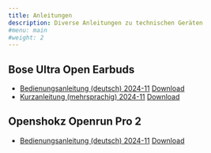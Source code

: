 ```yaml
---
title: Anleitungen
description: Diverse Anleitungen zu technischen Geräten
#menu: main
#weight: 2
---
```


Bose Ultra Open Earbuds
-----------------------

- [Bedienungsanleitung (deutsch) 2024-11](889371_OG_ULT-HEADPHONEOPN_de.pdf) [Download](https://assets.bose.com/content/dam/Bose_DAM/Web/consumer_electronics/global/products/headphones/ult-headphoneopn/889371_OG_ULT-HEADPHONEOPN_de.pdf)
- [Kurzanleitung (mehrsprachig) 2024-11](886741_QSG_CMWB-ULT-CASEPWR_ml.pdf) [Download](https://assets.bose.com/content/dam/Bose_DAM/Web/consumer_electronics/global/products/headphones/ult-headphoneopn/886741_QSG_CMWB-ULT-CASEPWR_ml.pdf)

Openshokz Openrun Pro 2
-----------------------

- [Bedienungsanleitung (deutsch) 2024-11](OpenRun_Pro_2_Benutzerhandbuch-DE.pdf) [Download](https://cdn.shopify.com/s/files/1/0474/1981/8141/files/OpenRun_Pro_2_Benutzerhandbuch-DE.pdf?v=1724643262)
